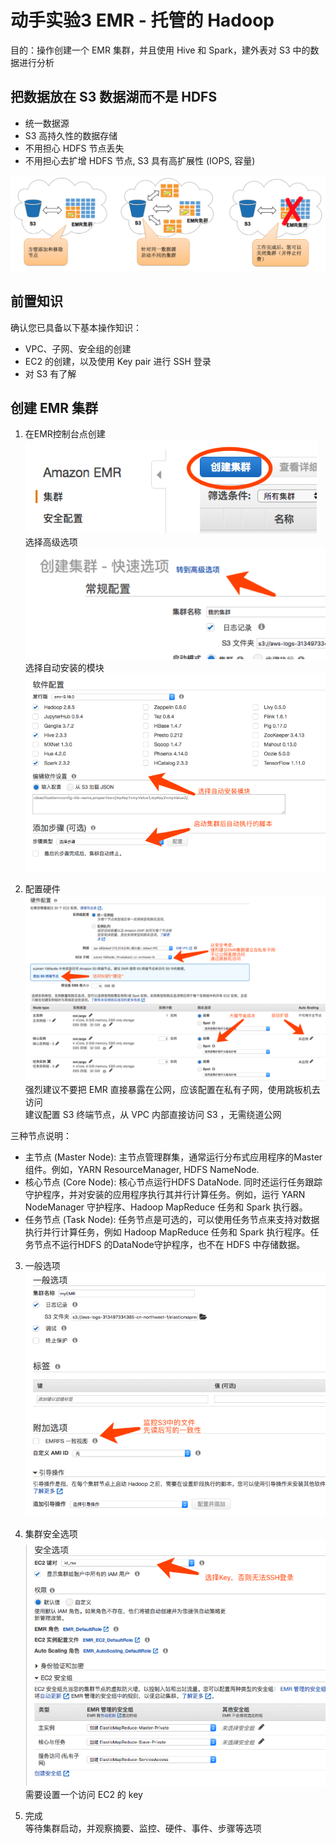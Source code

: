 # 动手实验3 EMR - 托管的 Hadoop
目的：操作创建一个 EMR 集群，并且使用 Hive 和 Spark，建外表对 S3 中的数据进行分析

## 把数据放在 S3 数据湖而不是 HDFS
    
* 统一数据源 
* S3 高持久性的数据存储 
* 不用担心 HDFS 节点丢失 
* 不用担心去扩增 HDFS 节点, S3 具有高扩展性 (IOPS, 容量)

![s3 data lake](./img/s3-datalake.png)  

## 前置知识
确认您已具备以下基本操作知识：
* VPC、子网、安全组的创建
* EC2 的创建，以及使用 Key pair 进行 SSH 登录
* 对 S3 有了解

## 创建 EMR 集群
  
1. 在EMR控制台点创建  
![1](./img/Picture1.png)  
选择高级选项    
![2](./img/Picture2.png)  
选择自动安装的模块  
![3](./img/Picture3.png)  
  
2. 配置硬件  
![4](./img/Picture4.png)  
强烈建议不要把 EMR 直接暴露在公网，应该配置在私有子网，使用跳板机去访问  
建议配置 S3 终端节点，从 VPC 内部直接访问 S3 ，无需绕道公网  
  
三种节点说明：  
* 主节点 (Master Node): 主节点管理群集，通常运行分布式应用程序的Master组件。例如，YARN  ResourceManager, HDFS NameNode.  
* 核心节点 (Core Node): 核心节点运行HDFS DataNode. 同时还运行任务跟踪守护程序，并对安装的应用程序执行其并行计算任务。例如，运行 YARN NodeManager 守护程序、Hadoop MapReduce 任务和 Spark 执行器。  
* 任务节点 (Task Node): 任务节点是可选的，可以使用任务节点来支持对数据执行并行计算任务，例如 Hadoop MapReduce 任务和 Spark 执行程序。任务节点不运行HDFS 的DataNode守护程序，也不在 HDFS 中存储数据。  
  
3. 一般选项  
![5](./img/Picture5.png)   
  
4. 集群安全选项  
![6](./img/Picture6.png)   
需要设置一个访问 EC2 的 key
  
5. 完成  
等待集群启动，并观察摘要、监控、硬件、事件、步骤等选项

## 